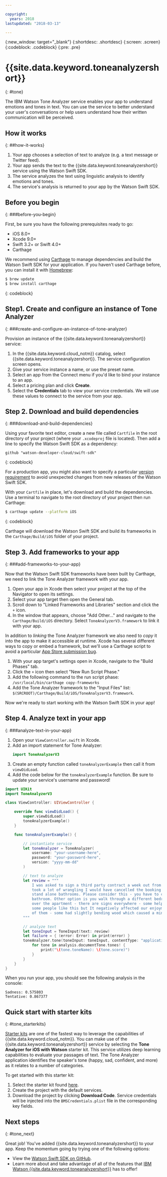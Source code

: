 ```yaml
---

copyright:
  years: 2018
lastupdated: "2018-03-13"

---
```

{:new_window: target="_blank"}
{:shortdesc: .shortdesc}
{:screen: .screen}
{:codeblock: .codeblock}
{:pre: .pre}

# {{site.data.keyword.toneanalyzershort}}
{: #tone}

The IBM Watson Tone Analyzer service enables your app to understand emotions and tones in text. You can use the service to better understand your user's conversations or help users understand how their written communication will be perceived.

## How it works
{: ##how-it-works}

1. Your app chooses a selection of text to analyze (e.g. a text message or Twitter feed).
1. Your app sends the text to the {{site.data.keyword.toneanalyzershort}} service using the Watson Swift SDK.
1. The service analyzes the text using linguistic analysis to identify emotions and tones.
1. The service's analysis is returned to your app by the Watson Swift SDK.


## Before you begin
{: ###before-you-begin}

First, be sure you have the following prerequisites ready to go:
<ul>
  <li>iOS 8.0+</li>
  <li>Xcode 9.0+</li>
  <li>Swift 3.2+ or Swift 4.0+</li>
  <li>Carthage</li>
</ul>

We recommend using [Carthage](https://github.com/Carthage/Carthage) to manage dependencies and build the Watson Swift SDK for your application. If you haven't used Carthage before, you can install it with [Homebrew](http://brew.sh/):

```bash
$ brew update
$ brew install carthage
```
{: codeblock}

## Step1. Create and configure an instance of Tone Analyzer
{: ###create-and-configure-an-instance-of-tone-analyzer}

Provision an instance of the {{site.data.keyword.toneanalyzershort}} service:

1. In the {{site.data.keyword.cloud_notm}} catalog, select {{site.data.keyword.toneanalyzershort}}. The service configuration screen opens.
1. Give your service instance a name, or use the preset name.
1. Select an app from the Connect menu if you'd like to bind your instance to an app.
1. Select a pricing plan and click **Create**.
1. Select the **Credentials** tab to view your service credentials. We will use these values to connect to the service from your app.

## Step 2. Download and build dependencies
{: ###download-and-build-dependencies}

Using your favorite text editor, create a new file called `Cartfile` in the root directory of your project (where your `.xcodeproj` file is located). Then add a line to specify the Watson Swift SDK as a dependency:

  ```
  github "watson-developer-cloud/swift-sdk"
  ```
  {: codeblock}

For a production app, you might also want to specify a particular [version requirement](https://github.com/Carthage/Carthage/blob/master/Documentation/Artifacts.md#version-requirement) to avoid unexpected changes from new releases of the Watson Swift SDK.

With your `Cartfile` in place, let's download and build the dependencies. Use a terminal to navigate to the root directory of your project then run Carthage:
  
  ```bash
  $ carthage update --platform iOS
  ```
  {: codeblock}

Carthage will download the Watson Swift SDK and build its frameworks in the `Carthage/Build/iOS` folder of your project.

## Step 3. Add frameworks to your app
{: ###add-frameworks-to-your-app}

Now that the Watson Swift SDK frameworks have been built by Carthage, we need to link the Tone Analyzer framework with your app.

1. Open your app in Xcode then select your project at the top of the Navigator to open its settings.
1. Select your app target then open the General tab.
1. Scroll down to "Linked Frameworks and Libraries" section and click the `+` icon.
1. In the window that appears, choose "Add Other..." and navigate to the `Carthage/Build/iOS` directory. Select `ToneAnalyzerV3.framework` to link it with your app.

In addition to _linking_ the Tone Analyzer framework we also need to _copy_ it into the app to make it accessible at runtime. Xcode has several different ways to copy or embed a framework, but we'll use a Carthage script to avoid a particular [App Store submission bug](http://www.openradar.me/radar?id=6409498411401216).

1. With your app target's settings open in Xcode, navigate to the "Build Phases" tab.
1. Click the `+` icon then select "New Run Script Phase."
1. Add the following command to the run script phase: `/usr/local/bin/carthage copy-frameworks`
1. Add the Tone Analyzer framework to the "Input Files" list: `$(SRCROOT)/Carthage/Build/iOS/ToneAnalyzerV3.framework`.

Now we're ready to start working with the Watson Swift SDK in your app!

## Step 4. Analyze text in your app
{: ###analyze-text-in-your-app}

1. Open your `ViewController.swift` in Xcode.
1. Add an import statement for Tone Analyzer: 
    ```swift
    import ToneAnalyzerV3
    ```
1. Create an empty function called `toneAnalyzerExample` then call it from `viewDidLoad`.
1. Add the code below for the `toneAnalyzerExample` function. Be sure to update your service's username and password!

```swift
import UIKit
import ToneAnalyzerV3

class ViewController: UIViewController {

    override func viewDidLoad() {
        super.viewDidLoad()
        toneAnalyzerExample()
    }

    func toneAnalyzerExample() {

        // instantiate service
        let toneAnalyzer = ToneAnalyzer(
            username: "your-username-here",
            password: "your-password-here",
            version: "yyyy-mm-dd"
        )

        // text to analyze
        let review = """
            I was asked to sign a third party contract a week out from stay. If it wasn't an 8 person group that
            took a lot of wrangling I would have cancelled the booking straight away. Bathrooms - there are no
            stand alone bathrooms. Please consider this - you have to clear out the main bedroom to use that
            bathroom. Other option is you walk through a different bedroom to get to its en-suite. Signs all
            over the apartment - there are signs everywhere - some helpful - some telling you rules. Perhaps
            some people like this but It negatively affected our enjoyment of the accommodation. Stairs - lots
            of them - some had slightly bending wood which caused a minor injury.
        """

        // analyze text
        let toneInput = ToneInput(text: review)
        let failure = { (error: Error) in print(error) }
        toneAnalyzer.tone(toneInput: toneInput, contentType: "application/json", failure: failure) { analysis in
            for tone in analysis.documentTone.tones! {
                print("\(tone.toneName): \(tone.score)")
            }
        }
    }
}
```

When you run your app, you should see the following analysis in the console:

```
Sadness: 0.575803
Tentative: 0.867377
```

## Quick start with starter kits
{: #tone_starterkits}

[Starter kits](https://console.bluemix.net/developer/appledevelopment/starter-kits) are one of the fastest way to leverage the capabilities of {{site.data.keyword.cloud_notm}}. You can make use of the {{site.data.keyword.toneanalyzershort}} service by selecting the **Tone Analyzer for iOS with Watson** starter kit.  This service utilizes deep learning capabilities to evaluate your passages of text.  The Tone Analyzer application identifies the speaker's tone (happy, sad, confident, and more) as it relates to a number of categories.

To get started with this starter kit:

1. Select the starter kit found [here](https://console.bluemix.net/developer/appledevelopment/starter-kits/tone-analyzer-for-ios-with-watson).
2. Create the project with the default services.
3. Download the project by clicking **Download Code**. Service credentials will be injected into the `BMSCredentials.plist` file in the corresponding key fields.


## Next steps
{: #tone_next}

Great job! You've added {{site.data.keyword.toneanalyzershort}} to your app. Keep the momentum going by trying one of the following options:

* View the [Watson Swift SDK on GitHub](https://github.com/watson-developer-cloud/swift-sdk).
* Learn more about and take advantage of all of the features that [IBM Watson {{site.data.keyword.toneanalyzershort}}](https://www.ibm.com/watson/services/tone-analyzer/) has to offer!


